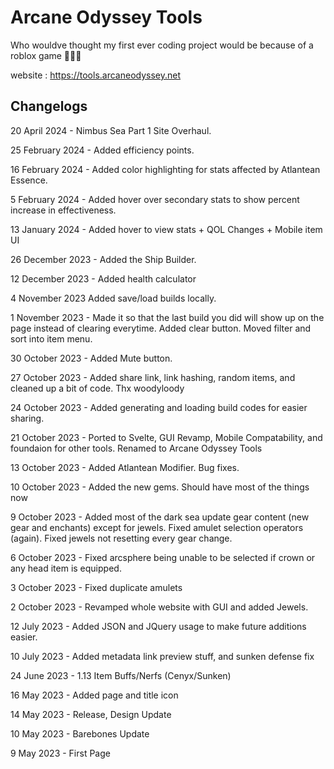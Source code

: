 # Arcane Odyssey Tools

Who wouldve thought my first ever coding project would be because of a roblox game 🤷🏼‍♂️

website : https://tools.arcaneodyssey.net

## Changelogs

20 April 2024 - Nimbus Sea Part 1 Site Overhaul.

25 February 2024 - Added efficiency points.

16 February 2024 - Added color highlighting for stats affected by Atlantean Essence.

5 February 2024 - Added hover over secondary stats to show percent increase in effectiveness.

13 January 2024 - Added hover to view stats + QOL Changes + Mobile item UI

26 December 2023 - Added the Ship Builder.

12 December 2023 - Added health calculator

4 November 2023 Added save/load builds locally.

1 November 2023 - Made it so that the last build you did will show up on the page instead of clearing everytime. Added clear button. Moved filter and sort into item menu.

30 October 2023 - Added Mute button.

27 October 2023 - Added share link, link hashing, random items, and cleaned up a bit of code. Thx woodyloody

24 October 2023 - Added generating and loading build codes for easier sharing.

21 October 2023 - Ported to Svelte, GUI Revamp, Mobile Compatability, and foundaion for other tools. Renamed to Arcane Odyssey Tools

13 October 2023 - Added Atlantean Modifier. Bug fixes.

10 October 2023 - Added the new gems. Should have most of the things now

9 October 2023 - Added most of the dark sea update gear content (new gear and enchants) except for jewels. Fixed amulet selection operators (again). Fixed jewels not resetting every gear change.

6 October 2023 - Fixed arcsphere being unable to be selected if crown or any head item is equipped.

3 October 2023 - Fixed duplicate amulets

2 October 2023 - Revamped whole website with GUI and added Jewels.

12 July 2023 - Added JSON and JQuery usage to make future additions easier.

10 July 2023 - Added metadata link preview stuff, and sunken defense fix

24 June 2023 - 1.13 Item Buffs/Nerfs (Cenyx/Sunken)

16 May 2023 - Added page and title icon

14 May 2023 - Release, Design Update

10 May 2023 - Barebones Update

9 May 2023 - First Page
